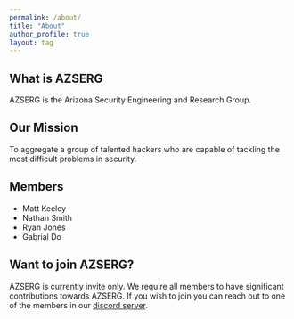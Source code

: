 ```yaml
---
permalink: /about/
title: "About"
author_profile: true
layout: tag
---
```


## What is AZSERG

AZSERG is the Arizona Security Engineering and Research Group. 

## Our Mission

To aggregate a group of talented hackers who are capable of tackling the most difficult problems in security. 

## Members
* Matt Keeley
* Nathan Smith
* Ryan Jones
* Gabrial Do

## Want to join AZSERG?

AZSERG is currently invite only. We require all members to have significant contributions towards AZSERG.
If you wish to join you can reach out to one of the members in our [discord server](https://discord.gg/cXukpqt7JN). 